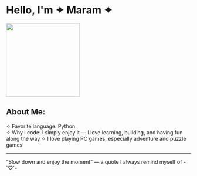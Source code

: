 # Hello, I'm ✦ Maram ✦ 

<img src="https://media0.giphy.com/media/v1.Y2lkPTc5MGI3NjExYWhwMTJhdm1yOGpveTFkN203cHdrbTlpNDVxOWRzZTg4enlvMndqZSZlcD12MV9pbnRlcm5hbF9naWZfYnlfaWQmY3Q9Zw/LHZyixOnHwDDy/giphy.gif" width="200"/>

##  About Me:
  
  ✧ Favorite language: Python  
  ✧ Why I code: I simply enjoy it — I love learning, building,
    and having fun along the way
   ✧ I love playing PC games, especially adventure and puzzle games!

---

“Slow down and enjoy the moment” — a quote I always remind myself of -`♡´-

